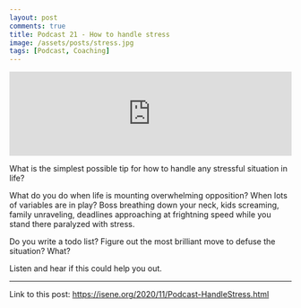 ```yaml
---
layout: post
comments: true
title: Podcast 21 - How to handle stress
image: /assets/posts/stress.jpg
tags: [Podcast, Coaching]
---
```


<center><iframe src="https://anchor.fm/isene/embed/episodes/Episode-21-357---How-to-handle-stress-en4e2k" width="100%" frameborder="0" scrolling="no"></iframe></center>

What is the simplest possible tip for how to handle any stressful situation in life?

What do you do when life is mounting overwhelming opposition? When lots of variables are in play? Boss breathing down your neck, kids screaming, family unraveling, deadlines approaching at frightning speed while you stand there paralyzed with stress.

Do you write a todo list? Figure out the most brilliant move to defuse the situation? What?

Listen and hear if this could help you out.

---
Link to this post: <https://isene.org/2020/11/Podcast-HandleStress.html>
